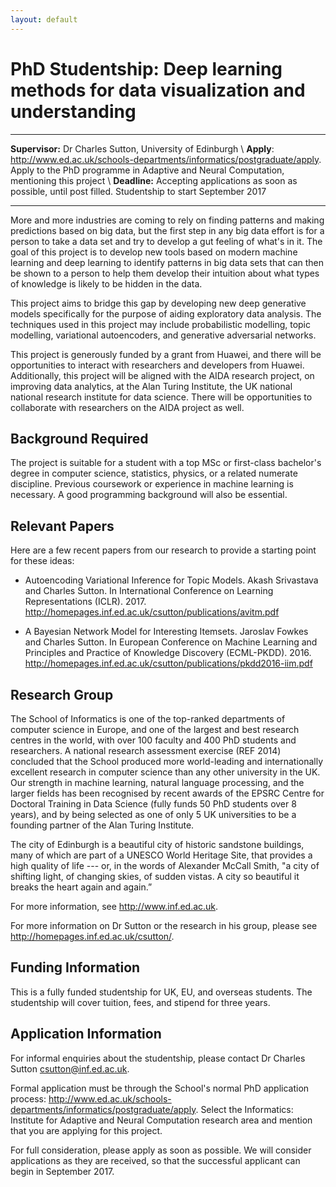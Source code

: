 ```yaml
---
layout: default
---
```


# PhD Studentship:  Deep learning methods for data visualization and understanding

***

**Supervisor:** Dr Charles Sutton, University of Edinburgh \\
**Apply**: <http://www.ed.ac.uk/schools-departments/informatics/postgraduate/apply>. Apply to the PhD programme in Adaptive and Neural Computation, mentioning this project \\
**Deadline:** Accepting applications as soon as possible, until post filled. Studentship to start September 2017

*** 

More and more industries are coming to rely on finding patterns and making predictions based on big data, but the first step in any big data effort is for a person to take a data set and try to develop a gut feeling of what's in it. The goal of this project is to develop new tools based on modern machine learning and deep learning to identify patterns in big data sets that can then be shown to a person to help them develop their intuition about what types of knowledge is likely to be hidden in the data.

This project aims to bridge this gap by developing new deep generative models specifically for the purpose of aiding exploratory data analysis. The techniques used in this project may include probabilistic modelling, topic modelling, variational autoencoders, and generative adversarial networks.

This project is generously funded by a grant from Huawei, and there will be opportunities to interact with researchers and developers from Huawei. Additionally, this project will be aligned with the AIDA research project, on improving data analytics, at the Alan Turing Institute, the UK national national research institute for data science. There will be opportunities to collaborate with researchers on the AIDA project as well.

## Background Required 

The project is suitable for a student with a top MSc or first-class bachelor's degree in computer science, statistics, physics,
or a related numerate discipline. Previous coursework or experience in machine learning is necessary. A good programming background will also be essential.

## Relevant Papers 

Here are a few recent papers from our research to provide a starting point for these ideas:

* Autoencoding Variational Inference for Topic Models. Akash Srivastava and Charles Sutton. In International Conference on Learning Representations (ICLR). 2017. <http://homepages.inf.ed.ac.uk/csutton/publications/avitm.pdf>

* A Bayesian Network Model for Interesting Itemsets. Jaroslav Fowkes and Charles Sutton. In European Conference on Machine Learning and Principles and Practice of Knowledge Discovery (ECML-PKDD). 2016. <http://homepages.inf.ed.ac.uk/csutton/publications/pkdd2016-iim.pdf>

## Research Group 

The School of Informatics is one of the top-ranked departments of computer science in Europe, and one of the largest and best research centres in the world, with over 100 faculty and 400 PhD students and researchers. A national research assessment exercise (REF 2014) concluded that the School produced more world-leading and internationally excellent research in computer science than any other university in the UK. Our strength in machine learning, natural language processing, and the larger fields has been recognised by recent awards of the EPSRC Centre for Doctoral Training in Data Science (fully funds 50 PhD students over 8 years), and by being selected as one of only 5 UK universities to be a founding partner of the Alan Turing Institute.

The city of Edinburgh is a beautiful city of historic sandstone buildings, many of which are part of a UNESCO World Heritage Site, that provides a high quality of life --- or, in the words of Alexander McCall Smith, "a city of shifting light, of changing skies, of sudden vistas. A city so beautiful it breaks the heart again and again.”

For more information, see <http://www.inf.ed.ac.uk>.

For more information on Dr Sutton or the research in his group, please see
<http://homepages.inf.ed.ac.uk/csutton/>.

## Funding Information

This is a fully funded studentship for UK, EU, and overseas students. The studentship will cover tuition, fees, and stipend for three years.

## Application Information

For informal enquiries about the studentship, please contact Dr Charles Sutton <csutton@inf.ed.ac.uk>.

Formal application must be through the School's normal PhD application process: <http://www.ed.ac.uk/schools-departments/informatics/postgraduate/apply>. Select the Informatics: Institute for Adaptive and Neural Computation research area and mention that you are applying for this project.

For full consideration, please apply as soon as possible. We will consider applications as they are received, so that the successful applicant can begin in September 2017.

